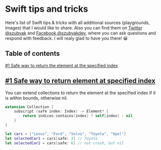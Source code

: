 # Swift tips and tricks

Here's list of Swift tips & tricks with all additional sources (playgrounds, images) that I would like to share. Also you can find them on [Twitter @szubyak](https://twitter.com/szubyak) and [Facebook @szubyakdev](https://www.facebook.com/szubyakdev), where you can ask questions and respond with feedback. I will realy glad to have you there! 😀

## Table of contents
[#1 Safe way to return the element at the specified index](https://github.com/Luur/SwiftTips#1safe-way-to-return-element-at-specified-index)

## [#1 Safe way to return element at specified index](https://twitter.com/szubyak/status/950345927054778368)

You can extend collections to return the element at the specified index if it is within bounds, otherwise nil.

```swift
extension Collection {
    subscript (safe index: Index) -> Element? {
        return indices.contains(index) ? self[index] : nil
    }
}

let cars = ["Lexus", "Ford", "Volvo", "Toyota", "Opel"]
let selectedCar1 = cars[safe: 3] // Toyota
let selectedCar2 = cars[safe: 6] // not crash, but nil
```

